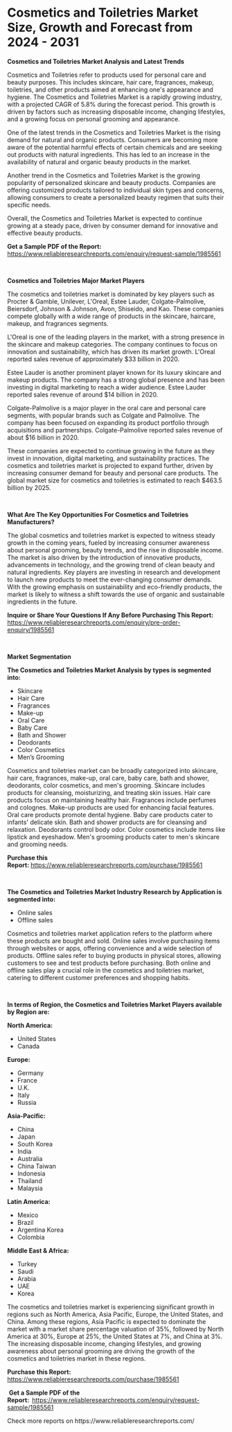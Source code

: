 <p><h1>Cosmetics and Toiletries Market Size, Growth and Forecast from 2024 - 2031</h1></p><p><strong>Cosmetics and Toiletries Market Analysis and Latest Trends</strong></p>
<p><p>Cosmetics and Toiletries refer to products used for personal care and beauty purposes. This includes skincare, hair care, fragrances, makeup, toiletries, and other products aimed at enhancing one's appearance and hygiene. The Cosmetics and Toiletries Market is a rapidly growing industry, with a projected CAGR of 5.8% during the forecast period. This growth is driven by factors such as increasing disposable income, changing lifestyles, and a growing focus on personal grooming and appearance.</p><p>One of the latest trends in the Cosmetics and Toiletries Market is the rising demand for natural and organic products. Consumers are becoming more aware of the potential harmful effects of certain chemicals and are seeking out products with natural ingredients. This has led to an increase in the availability of natural and organic beauty products in the market.</p><p>Another trend in the Cosmetics and Toiletries Market is the growing popularity of personalized skincare and beauty products. Companies are offering customized products tailored to individual skin types and concerns, allowing consumers to create a personalized beauty regimen that suits their specific needs.</p><p>Overall, the Cosmetics and Toiletries Market is expected to continue growing at a steady pace, driven by consumer demand for innovative and effective beauty products.</p></p>
<p><strong>Get a Sample PDF of the Report:&nbsp;</strong> <a href="https://www.reliableresearchreports.com/enquiry/request-sample/1985561">https://www.reliableresearchreports.com/enquiry/request-sample/1985561</a></p>
<p>&nbsp;</p>
<p><strong>Cosmetics and Toiletries Major Market Players</strong></p>
<p><p>The cosmetics and toiletries market is dominated by key players such as Procter & Gamble, Unilever, L'Oreal, Estee Lauder, Colgate-Palmolive, Beiersdorf, Johnson & Johnson, Avon, Shiseido, and Kao. These companies compete globally with a wide range of products in the skincare, haircare, makeup, and fragrances segments.</p><p>L'Oreal is one of the leading players in the market, with a strong presence in the skincare and makeup categories. The company continues to focus on innovation and sustainability, which has driven its market growth. L'Oreal reported sales revenue of approximately $33 billion in 2020.</p><p>Estee Lauder is another prominent player known for its luxury skincare and makeup products. The company has a strong global presence and has been investing in digital marketing to reach a wider audience. Estee Lauder reported sales revenue of around $14 billion in 2020.</p><p>Colgate-Palmolive is a major player in the oral care and personal care segments, with popular brands such as Colgate and Palmolive. The company has been focused on expanding its product portfolio through acquisitions and partnerships. Colgate-Palmolive reported sales revenue of about $16 billion in 2020.</p><p>These companies are expected to continue growing in the future as they invest in innovation, digital marketing, and sustainability practices. The cosmetics and toiletries market is projected to expand further, driven by increasing consumer demand for beauty and personal care products. The global market size for cosmetics and toiletries is estimated to reach $463.5 billion by 2025.</p></p>
<p>&nbsp;</p>
<p><strong>What Are The Key Opportunities For Cosmetics and Toiletries Manufacturers?</strong></p>
<p><p>The global cosmetics and toiletries market is expected to witness steady growth in the coming years, fueled by increasing consumer awareness about personal grooming, beauty trends, and the rise in disposable income. The market is also driven by the introduction of innovative products, advancements in technology, and the growing trend of clean beauty and natural ingredients. Key players are investing in research and development to launch new products to meet the ever-changing consumer demands. With the growing emphasis on sustainability and eco-friendly products, the market is likely to witness a shift towards the use of organic and sustainable ingredients in the future.</p></p>
<p><strong>Inquire or Share Your Questions If Any Before Purchasing This Report:</strong> <a href="https://www.reliableresearchreports.com/enquiry/pre-order-enquiry/1985561">https://www.reliableresearchreports.com/enquiry/pre-order-enquiry/1985561</a></p>
<p>&nbsp;</p>
<p><strong>Market Segmentation</strong></p>
<p><strong>The Cosmetics and Toiletries Market Analysis by types is segmented into:</strong></p>
<p><ul><li>Skincare</li><li>Hair Care</li><li>Fragrances</li><li>Make-up</li><li>Oral Care</li><li>Baby Care</li><li>Bath and Shower</li><li>Deodorants</li><li>Color Cosmetics</li><li>Men’s Grooming</li></ul></p>
<p><p>Cosmetics and toiletries market can be broadly categorized into skincare, hair care, fragrances, make-up, oral care, baby care, bath and shower, deodorants, color cosmetics, and men's grooming. Skincare includes products for cleansing, moisturizing, and treating skin issues. Hair care products focus on maintaining healthy hair. Fragrances include perfumes and colognes. Make-up products are used for enhancing facial features. Oral care products promote dental hygiene. Baby care products cater to infants' delicate skin. Bath and shower products are for cleansing and relaxation. Deodorants control body odor. Color cosmetics include items like lipstick and eyeshadow. Men's grooming products cater to men's skincare and grooming needs.</p></p>
<p><strong>Purchase this Report:&nbsp;</strong><a href="https://www.reliableresearchreports.com/purchase/1985561">https://www.reliableresearchreports.com/purchase/1985561</a></p>
<p>&nbsp;</p>
<p><strong>The Cosmetics and Toiletries Market Industry Research by Application is segmented into:</strong></p>
<p><ul><li>Online sales</li><li>Offline sales</li></ul></p>
<p><p>Cosmetics and toiletries market application refers to the platform where these products are bought and sold. Online sales involve purchasing items through websites or apps, offering convenience and a wide selection of products. Offline sales refer to buying products in physical stores, allowing customers to see and test products before purchasing. Both online and offline sales play a crucial role in the cosmetics and toiletries market, catering to different customer preferences and shopping habits.</p></p>
<p>&nbsp;</p>
<p><strong>In terms of Region, the Cosmetics and Toiletries Market Players available by Region are:</strong></p>
<p>
    <p> <strong> North America: </strong>
        <ul>
            <li>United States</li>
            <li>Canada</li>
        </ul>
        </p> 
    <p> <strong> Europe: </strong>
        <ul>
            <li>Germany</li>
            <li>France</li>
            <li>U.K.</li>
            <li>Italy</li>
            <li>Russia</li>
        </ul>
        </p> 
    <p> <strong> Asia-Pacific: </strong>
        <ul>
            <li>China</li>
            <li>Japan</li>
            <li>South Korea</li>
            <li>India</li>
            <li>Australia</li>
            <li>China Taiwan</li>
            <li>Indonesia</li>
            <li>Thailand</li>
            <li>Malaysia</li>
        </ul>
        </p> 
    <p> <strong> Latin America: </strong>
        <ul>
            <li>Mexico</li>
            <li>Brazil</li>
            <li>Argentina Korea</li>
            <li>Colombia</li>
        </ul>
        </p> 
    <p> <strong> Middle East & Africa: </strong>
        <ul>
            <li>Turkey</li>
            <li>Saudi</li>
            <li>Arabia</li>
            <li>UAE</li>
            <li>Korea</li>
        </ul>
    </p>
    </p>
<p><p>The cosmetics and toiletries market is experiencing significant growth in regions such as North America, Asia Pacific, Europe, the United States, and China. Among these regions, Asia Pacific is expected to dominate the market with a market share percentage valuation of 35%, followed by North America at 30%, Europe at 25%, the United States at 7%, and China at 3%. The increasing disposable income, changing lifestyles, and growing awareness about personal grooming are driving the growth of the cosmetics and toiletries market in these regions.</p></p>
<p><strong>Purchase this Report: </strong><a href="https://www.reliableresearchreports.com/purchase/1985561">https://www.reliableresearchreports.com/purchase/1985561</a></p>
<p>&nbsp;<strong>Get a Sample PDF of the Report:&nbsp;&nbsp;</strong><a href="https://www.reliableresearchreports.com/enquiry/request-sample/1985561">https://www.reliableresearchreports.com/enquiry/request-sample/1985561</a></p>
<p><strong></strong></p>
<p>Check more reports on https://www.reliableresearchreports.com/</p>